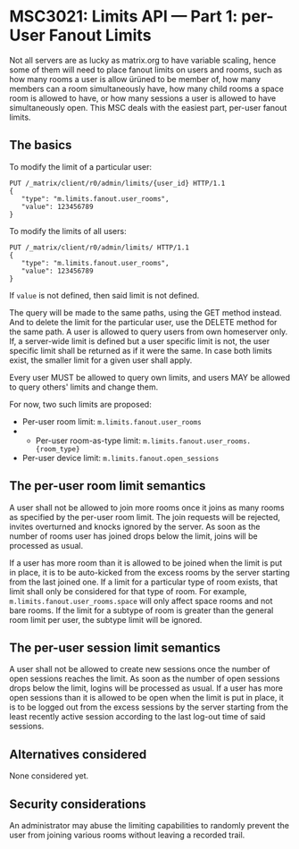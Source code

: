 # MSC3021: Limits API — Part 1: per-User Fanout Limits

Not all servers are as lucky as matrix.org to have variable scaling,
hence some of them will need to place fanout limits on users and rooms,
such as how many rooms a user is allow ürüned to be member of, how many members can
a room simultaneously have, how many child rooms a space room is allowed
to have, or how many sessions a user is allowed to have simultaneously open.
This MSC deals with the easiest part, per-user fanout limits.

## The basics

To modify the limit of a particular user:
```
PUT /_matrix/client/r0/admin/limits/{user_id} HTTP/1.1
{
   "type": "m.limits.fanout.user_rooms",
   "value": 123456789
}
```

To modify the limits of all users:
```
PUT /_matrix/client/r0/admin/limits/ HTTP/1.1
{
   "type": "m.limits.fanout.user_rooms",
   "value": 123456789
}
```
If `value` is not defined, then said limit is not defined.

The query will be made to the same paths, using the GET method instead.
And to delete the limit for the particular user, use the DELETE method
for the same path. A user is allowed to query users from own homeserver only.
If, a server-wide limit is defined but a user specific limit is not,
the user specific limit shall be returned as if it were the same. In case
both limits exist, the smaller limit for a given user shall apply.

Every user MUST be allowed to query own limits, and users MAY be allowed to 
query others' limits and change them.

For now, two such limits are proposed:

* Per-user room limit: `m.limits.fanout.user_rooms`
* * Per-user room-as-type limit: `m.limits.fanout.user_rooms.{room_type}`
* Per-user device limit: `m.limits.fanout.open_sessions`

## The per-user room limit semantics

A user shall not be allowed to join more rooms once it joins as many rooms as 
specified by the per-user room limit. The join requests will be rejected,
invites overturned and knocks ignored by the server. As soon as the number of
rooms user has joined drops below the limit, joins will be processed as usual.

If a user has more room than it is allowed to be joined when the limit is put
in place, it is to be auto-kicked from the excess rooms by the server
starting from the last joined one. If a limit for a particular type of room
exists, that limit shall only be considered for that type of room. For example,
`m.limits.fanout.user_rooms.space` will only affect space rooms and not bare
rooms. If the limit for a subtype of room is greater than the general room limit
per user, the subtype limit will be ignored.

## The per-user session limit semantics

A user shall not be allowed to create new sessions once the number of open
sessions reaches the limit. As soon as the number of open sessions drops below
the limit, logins will be processed as usual. If a user has more open sessions
than it is allowed to be open when the limit is put in place, it is to be
logged out from the excess sessions by the server starting from the least
recently active session according to the last log-out time of said sessions.

## Alternatives considered

None considered yet.

## Security considerations

An administrator may abuse the limiting capabilities to randomly prevent the user
from joining various rooms without leaving a recorded trail.
